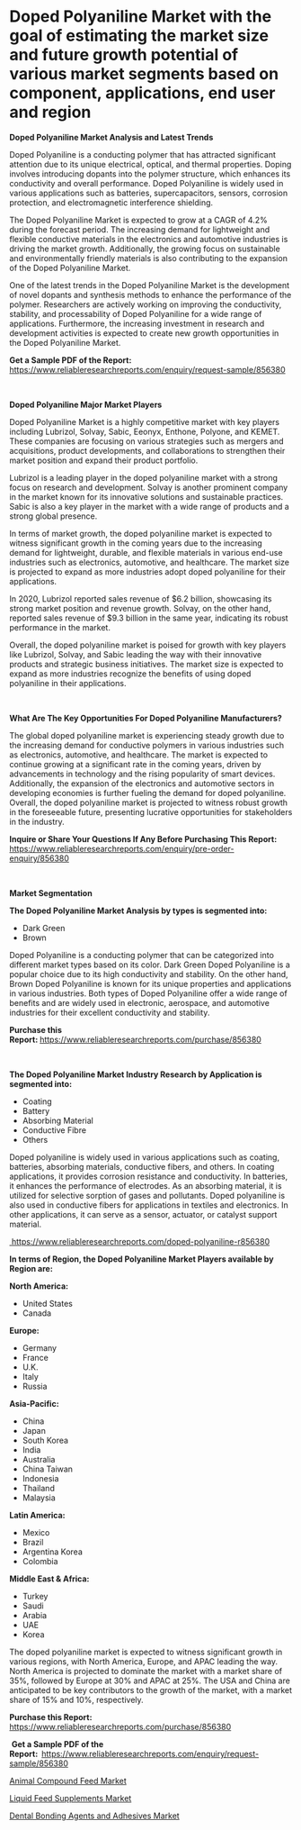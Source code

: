 <p><h1>Doped Polyaniline Market with the goal of estimating the market size and future growth potential of various market segments based on component, applications, end user and region</h1></p><p><strong>Doped Polyaniline Market Analysis and Latest Trends</strong></p>
<p><p>Doped Polyaniline is a conducting polymer that has attracted significant attention due to its unique electrical, optical, and thermal properties. Doping involves introducing dopants into the polymer structure, which enhances its conductivity and overall performance. Doped Polyaniline is widely used in various applications such as batteries, supercapacitors, sensors, corrosion protection, and electromagnetic interference shielding.</p><p>The Doped Polyaniline Market is expected to grow at a CAGR of 4.2% during the forecast period. The increasing demand for lightweight and flexible conductive materials in the electronics and automotive industries is driving the market growth. Additionally, the growing focus on sustainable and environmentally friendly materials is also contributing to the expansion of the Doped Polyaniline Market.</p><p>One of the latest trends in the Doped Polyaniline Market is the development of novel dopants and synthesis methods to enhance the performance of the polymer. Researchers are actively working on improving the conductivity, stability, and processability of Doped Polyaniline for a wide range of applications. Furthermore, the increasing investment in research and development activities is expected to create new growth opportunities in the Doped Polyaniline Market.</p></p>
<p><strong>Get a Sample PDF of the Report:&nbsp;</strong> <a href="https://www.reliableresearchreports.com/enquiry/request-sample/856380">https://www.reliableresearchreports.com/enquiry/request-sample/856380</a></p>
<p>&nbsp;</p>
<p><strong>Doped Polyaniline Major Market Players</strong></p>
<p><p>Doped Polyaniline Market is a highly competitive market with key players including Lubrizol, Solvay, Sabic, Eeonyx, Enthone, Polyone, and KEMET. These companies are focusing on various strategies such as mergers and acquisitions, product developments, and collaborations to strengthen their market position and expand their product portfolio.</p><p>Lubrizol is a leading player in the doped polyaniline market with a strong focus on research and development. Solvay is another prominent company in the market known for its innovative solutions and sustainable practices. Sabic is also a key player in the market with a wide range of products and a strong global presence.</p><p>In terms of market growth, the doped polyaniline market is expected to witness significant growth in the coming years due to the increasing demand for lightweight, durable, and flexible materials in various end-use industries such as electronics, automotive, and healthcare. The market size is projected to expand as more industries adopt doped polyaniline for their applications.</p><p>In 2020, Lubrizol reported sales revenue of $6.2 billion, showcasing its strong market position and revenue growth. Solvay, on the other hand, reported sales revenue of $9.3 billion in the same year, indicating its robust performance in the market.</p><p>Overall, the doped polyaniline market is poised for growth with key players like Lubrizol, Solvay, and Sabic leading the way with their innovative products and strategic business initiatives. The market size is expected to expand as more industries recognize the benefits of using doped polyaniline in their applications.</p></p>
<p>&nbsp;</p>
<p><strong>What Are The Key Opportunities For Doped Polyaniline Manufacturers?</strong></p>
<p><p>The global doped polyaniline market is experiencing steady growth due to the increasing demand for conductive polymers in various industries such as electronics, automotive, and healthcare. The market is expected to continue growing at a significant rate in the coming years, driven by advancements in technology and the rising popularity of smart devices. Additionally, the expansion of the electronics and automotive sectors in developing economies is further fueling the demand for doped polyaniline. Overall, the doped polyaniline market is projected to witness robust growth in the foreseeable future, presenting lucrative opportunities for stakeholders in the industry.</p></p>
<p><strong>Inquire or Share Your Questions If Any Before Purchasing This Report:</strong> <a href="https://www.reliableresearchreports.com/enquiry/pre-order-enquiry/856380">https://www.reliableresearchreports.com/enquiry/pre-order-enquiry/856380</a></p>
<p>&nbsp;</p>
<p><strong>Market Segmentation</strong></p>
<p><strong>The Doped Polyaniline Market Analysis by types is segmented into:</strong></p>
<p><ul><li>Dark Green</li><li>Brown</li></ul></p>
<p><p>Doped Polyaniline is a conducting polymer that can be categorized into different market types based on its color. Dark Green Doped Polyaniline is a popular choice due to its high conductivity and stability. On the other hand, Brown Doped Polyaniline is known for its unique properties and applications in various industries. Both types of Doped Polyaniline offer a wide range of benefits and are widely used in electronic, aerospace, and automotive industries for their excellent conductivity and stability.</p></p>
<p><strong>Purchase this Report:&nbsp;</strong><a href="https://www.reliableresearchreports.com/purchase/856380">https://www.reliableresearchreports.com/purchase/856380</a></p>
<p>&nbsp;</p>
<p><strong>The Doped Polyaniline Market Industry Research by Application is segmented into:</strong></p>
<p><ul><li>Coating</li><li>Battery</li><li>Absorbing Material</li><li>Conductive Fibre</li><li>Others</li></ul></p>
<p><p>Doped polyaniline is widely used in various applications such as coating, batteries, absorbing materials, conductive fibers, and others. In coating applications, it provides corrosion resistance and conductivity. In batteries, it enhances the performance of electrodes. As an absorbing material, it is utilized for selective sorption of gases and pollutants. Doped polyaniline is also used in conductive fibers for applications in textiles and electronics. In other applications, it can serve as a sensor, actuator, or catalyst support material.</p></p>
<p><a href="https://www.reliableresearchreports.com/doped-polyaniline-r856380">&nbsp;https://www.reliableresearchreports.com/doped-polyaniline-r856380</a></p>
<p><strong>In terms of Region, the Doped Polyaniline Market Players available by Region are:</strong></p>
<p>
    <p> <strong> North America: </strong>
        <ul>
            <li>United States</li>
            <li>Canada</li>
        </ul>
        </p> 
    <p> <strong> Europe: </strong>
        <ul>
            <li>Germany</li>
            <li>France</li>
            <li>U.K.</li>
            <li>Italy</li>
            <li>Russia</li>
        </ul>
        </p> 
    <p> <strong> Asia-Pacific: </strong>
        <ul>
            <li>China</li>
            <li>Japan</li>
            <li>South Korea</li>
            <li>India</li>
            <li>Australia</li>
            <li>China Taiwan</li>
            <li>Indonesia</li>
            <li>Thailand</li>
            <li>Malaysia</li>
        </ul>
        </p> 
    <p> <strong> Latin America: </strong>
        <ul>
            <li>Mexico</li>
            <li>Brazil</li>
            <li>Argentina Korea</li>
            <li>Colombia</li>
        </ul>
        </p> 
    <p> <strong> Middle East & Africa: </strong>
        <ul>
            <li>Turkey</li>
            <li>Saudi</li>
            <li>Arabia</li>
            <li>UAE</li>
            <li>Korea</li>
        </ul>
    </p>
    </p>
<p><p>The doped polyaniline market is expected to witness significant growth in various regions, with North America, Europe, and APAC leading the way. North America is projected to dominate the market with a market share of 35%, followed by Europe at 30% and APAC at 25%. The USA and China are anticipated to be key contributors to the growth of the market, with a market share of 15% and 10%, respectively.</p></p>
<p><strong>Purchase this Report: </strong><a href="https://www.reliableresearchreports.com/purchase/856380">https://www.reliableresearchreports.com/purchase/856380</a></p>
<p>&nbsp;<strong>Get a Sample PDF of the Report:&nbsp;&nbsp;</strong><a href="https://www.reliableresearchreports.com/enquiry/request-sample/856380">https://www.reliableresearchreports.com/enquiry/request-sample/856380</a></p>
<p><strong></strong></p>
<p><p><a href="https://medium.com/@sac-m/emerging-trends-in-animal-compound-feed-market-global-outlook-and-future-prospects-from-2024-2d8647b7c04f">Animal Compound Feed Market</a></p><p><a href="https://medium.com/@henrykihn_12939/liquid-feed-supplements-market-global-market-share-and-ranking-overall-sales-and-demand-forecast-d236615bb5c4">Liquid Feed Supplements Market</a></p><p><a href="https://github.com/EdwarWatkinXXdd/Market-Research-Report-List-1/blob/main/dental-bonding-agents-and-adhesives-market.md">Dental Bonding Agents and Adhesives Market</a></p></p>